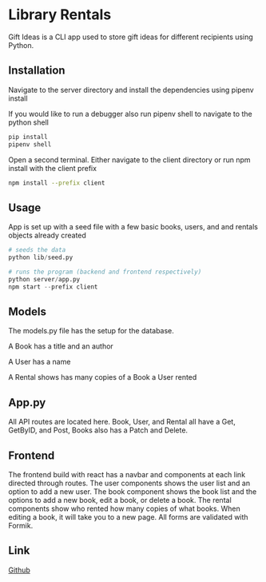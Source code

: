 # Library Rentals

Gift Ideas is a CLI app used to store gift ideas for different recipients using Python.

## Installation

Navigate to the server directory and install the dependencies using pipenv install

If you would like to run a debugger also run pipenv shell to navigate to the python shell

```bash
pip install
pipenv shell
```

Open a second terminal. Either navigate to the client directory or run npm install with the client prefix
```bash
npm install --prefix client
```

## Usage

App is set up with a seed file with a few basic books, users, and and rentals objects already created

```python
# seeds the data
python lib/seed.py

# runs the program (backend and frontend respectively)
python server/app.py
npm start --prefix client
```

## Models
The models.py file has the setup for the database.

A Book has a title and an author

A User has a name

A Rental shows has many copies of a Book a User rented

## App.py
All API routes are located here. Book, User, and Rental all have a Get, GetByID, and Post, Books also has a Patch and Delete.

## Frontend

The frontend build with react has a navbar and components at each link directed through routes. The user components shows the user list and an option to add a new user. The book component shows the book list and the options to add a new book, edit a book, or delete a book. The rental components show who rented how many copies of what books. When editing a book, it will take you to a new page. All forms are validated with Formik.


## Link

[Github](https://github.com/mitchellht34/library-project)